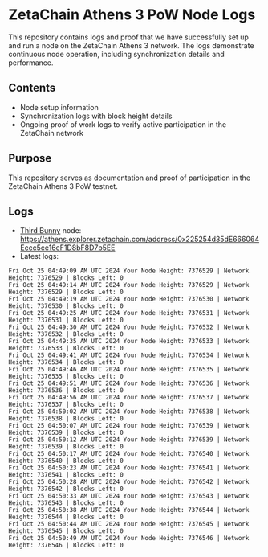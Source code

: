 # ZetaChain Athens 3 PoW Node Logs
This repository contains logs and proof that we have successfully set up and run a node on the ZetaChain Athens 3 network. The logs demonstrate continuous node operation, including synchronization details and performance.

## Contents
- Node setup information
- Synchronization logs with block height details
- Ongoing proof of work logs to verify active participation in the ZetaChain network

## Purpose
This repository serves as documentation and proof of participation in the ZetaChain Athens 3 PoW testnet.

## Logs

- [Third Bunny](https://thirdbunny.xyz/) node: https://athens.explorer.zetachain.com/address/0x225254d35dE666064Eccc5ce16eF1D8bF8D7b5EE
- Latest logs:
```
Fri Oct 25 04:49:09 AM UTC 2024 Your Node Height: 7376529 | Network Height: 7376529 | Blocks Left: 0
Fri Oct 25 04:49:14 AM UTC 2024 Your Node Height: 7376529 | Network Height: 7376529 | Blocks Left: 0
Fri Oct 25 04:49:19 AM UTC 2024 Your Node Height: 7376530 | Network Height: 7376530 | Blocks Left: 0
Fri Oct 25 04:49:25 AM UTC 2024 Your Node Height: 7376531 | Network Height: 7376531 | Blocks Left: 0
Fri Oct 25 04:49:30 AM UTC 2024 Your Node Height: 7376532 | Network Height: 7376532 | Blocks Left: 0
Fri Oct 25 04:49:35 AM UTC 2024 Your Node Height: 7376533 | Network Height: 7376533 | Blocks Left: 0
Fri Oct 25 04:49:41 AM UTC 2024 Your Node Height: 7376534 | Network Height: 7376534 | Blocks Left: 0
Fri Oct 25 04:49:46 AM UTC 2024 Your Node Height: 7376535 | Network Height: 7376535 | Blocks Left: 0
Fri Oct 25 04:49:51 AM UTC 2024 Your Node Height: 7376536 | Network Height: 7376536 | Blocks Left: 0
Fri Oct 25 04:49:56 AM UTC 2024 Your Node Height: 7376537 | Network Height: 7376537 | Blocks Left: 0
Fri Oct 25 04:50:02 AM UTC 2024 Your Node Height: 7376538 | Network Height: 7376538 | Blocks Left: 0
Fri Oct 25 04:50:07 AM UTC 2024 Your Node Height: 7376539 | Network Height: 7376539 | Blocks Left: 0
Fri Oct 25 04:50:12 AM UTC 2024 Your Node Height: 7376539 | Network Height: 7376539 | Blocks Left: 0
Fri Oct 25 04:50:17 AM UTC 2024 Your Node Height: 7376540 | Network Height: 7376540 | Blocks Left: 0
Fri Oct 25 04:50:23 AM UTC 2024 Your Node Height: 7376541 | Network Height: 7376541 | Blocks Left: 0
Fri Oct 25 04:50:28 AM UTC 2024 Your Node Height: 7376542 | Network Height: 7376542 | Blocks Left: 0
Fri Oct 25 04:50:33 AM UTC 2024 Your Node Height: 7376543 | Network Height: 7376543 | Blocks Left: 0
Fri Oct 25 04:50:38 AM UTC 2024 Your Node Height: 7376544 | Network Height: 7376544 | Blocks Left: 0
Fri Oct 25 04:50:44 AM UTC 2024 Your Node Height: 7376545 | Network Height: 7376545 | Blocks Left: 0
Fri Oct 25 04:50:49 AM UTC 2024 Your Node Height: 7376546 | Network Height: 7376546 | Blocks Left: 0
```
